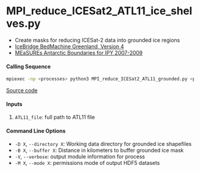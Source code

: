 MPI_reduce_ICESat2_ATL11_ice_shelves.py
=======================================

- Create masks for reducing ICESat-2 data into grounded ice regions
- [IceBridge BedMachine Greenland, Version 4](https://doi.org/10.5067/VLJ5YXKCNGXO)
- [MEaSUREs Antarctic Boundaries for IPY 2007-2009](https://doi.org/10.5067/AXE4121732AD)

#### Calling Sequence
```bash
mpiexec -np <processes> python3 MPI_reduce_ICESat2_ATL11_grounded.py <path_to_ATL11_file>
```
[Source code](https://github.com/tsutterley/read-ICESat-2/blob/main/scripts/MPI_reduce_ICESat2_ATL11_grounded.py)

#### Inputs
1. `ATL11_file`: full path to ATL11 file

#### Command Line Options
- `-D X`, `--directory X`: Working data directory for grounded ice shapefiles
- `-B X`, `--buffer X`: Distance in kilometers to buffer grounded ice mask
- `-V`, `--verbose`: output module information for process
- `-M X`, `--mode X`: permissions mode of output HDF5 datasets
